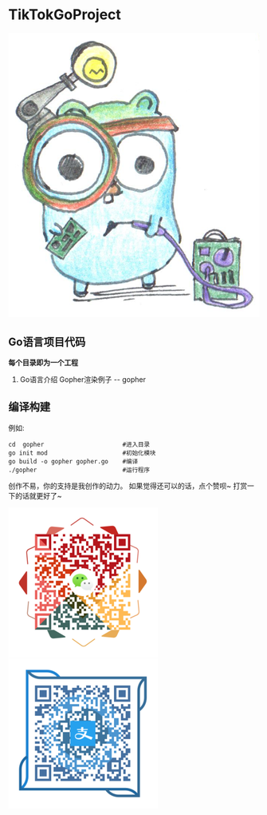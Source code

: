 # TikTokGoProject

![gopher](https://github.com/ptonlix/TikTokGoProject/blob/main/image/welding.png)
## Go语言项目代码
**每个目录即为一个工程**
1. Go语言介绍 Gopher渲染例子  -- gopher


## 编译构建
例如:
```shell
cd  gopher                      #进入目录
go init mod                     #初始化模块
go build -o gopher gopher.go    #编译
./gopher                        #运行程序
```


创作不易，你的支持是我创作的动力。
如果觉得还可以的话，点个赞呗~
打赏一下的话就更好了~

![wechatpay](https://github.com/ptonlix/TikTokGoProject/blob/main/image/wechatpay.png)![wechatpay](https://github.com/ptonlix/TikTokGoProject/blob/main/image/zfbpay.png)
